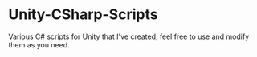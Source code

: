 # Unity-CSharp-Scripts
Various C# scripts for Unity that I've created, feel free to use and modify them as you need.
